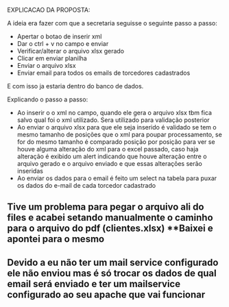 EXPLICACAO DA PROPOSTA:

A ideia era fazer com que a secretaria seguisse o seguinte passo a passo:

- Apertar o botao de inserir xml
- Dar o ctrl + v no campo e enviar
- Verificar/alterar o arquivo xlsx gerado
- Clicar em enviar planilha
- Enviar o arquivo xlsx
- Enviar email para todos os emails de torcedores cadastrados

E com isso ja estaria dentro do banco de dados.

Explicando o passo a passo:

- Ao inserir o o xml no campo, quando ele gera o arquivo xlsx tbm fica salvo qual foi o xml utilizado. Sera utilizado para validação posterior
- Ao enviar o arquivo xlsx para que ele seja inserido é validado se tem o mesmo tamanho de posições que o xml para poupar processamento,
se for do mesmo tamanho é comparado posição por posição para ver se houve alguma alteração do xml para o excel passado, caso haja alteração é exibido um alert 
indicando que houve alteração entre o arquivo gerado e o arquivo enviado e que essas alterações serão inseridas
- Ao enviar os dados para o email é feito um select na tabela para puxar os dados do e-mail de cada torcedor cadastrado


## Tive um problema para pegar o arquivo ali do files e acabei setando manualmente o caminho para o arquivo do pdf (clientes.xlsx) **Baixei e apontei para o mesmo
## Devido a eu não ter um mail service configurado ele não enviou mas é só trocar os dados de qual email será enviado e ter um mailservice configurado ao seu apache que vai funcionar

